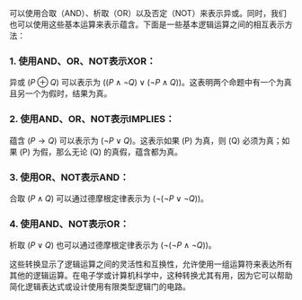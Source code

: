 可以使用合取（AND）、析取（OR）以及否定（NOT）来表示异或。同时，我们也可以使用这些基本运算来表示蕴含。下面是一些基本逻辑运算之间的相互表示方法：

### 1. 使用AND、OR、NOT表示XOR：

异或 ($P \oplus Q$) 可以表示为 $((P \land \lnot Q) \lor (\lnot P \land Q))$。这表明两个命题中有一个为真且另一个为假时，结果为真。

### 2. 使用AND、OR、NOT表示IMPLIES：

蕴含 $(P \rightarrow Q)$ 可以表示为 $(\lnot P \lor Q)$。这表示如果 (P) 为真，则 (Q) 必须为真；如果 (P) 为假，那么无论 (Q) 的真假，蕴含都为真。

### 3. 使用OR、NOT表示AND：

合取 $(P \land Q)$ 可以通过德摩根定律表示为 $(\lnot(\lnot P \lor \lnot Q))$。

### 4. 使用AND、NOT表示OR：

析取 $(P \lor Q)$ 也可以通过德摩根定律表示为 $(\lnot(\lnot P \land \lnot Q))$。

这些转换显示了逻辑运算之间的灵活性和互换性，允许使用一组运算符来表达所有其他的逻辑运算。在电子学或计算机科学中，这种转换尤其有用，因为它可以帮助简化逻辑表达式或设计使用有限类型逻辑门的电路。